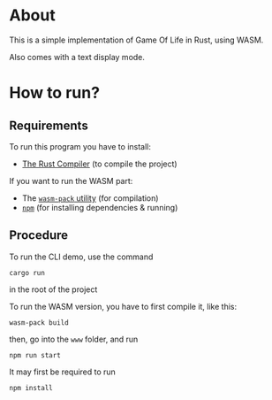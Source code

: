 # About
This is a simple implementation of Game Of Life in Rust, using WASM. 

Also comes with a text display mode.

# How to run?

## Requirements
To run this program you have to install:
- [The Rust Compiler](https://www.rust-lang.org/) (to compile the project)

If you want to run the WASM part:
- The [`wasm-pack` utility](https://rustwasm.github.io/wasm-pack/) (for compilation)
- [`npm`](https://www.npmjs.com/)  (for installing dependencies & running)

## Procedure
To run the CLI demo, use the command

    cargo run

in the root of the project

To run the WASM version, you have to first compile it, like this:

    wasm-pack build

then, go into the `www` folder, and run

    npm run start

It may first be required to run 

    npm install




